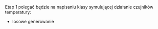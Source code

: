 Etap 1 polegać będzie na napisaniu klasy symulującej działanie czujników temperatury:
- losowe generowanie 
